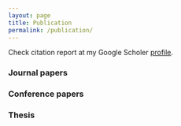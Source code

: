 ```yaml
---
layout: page
title: Publication
permalink: /publication/
---
```


Check citation report at my Google Scholer [profile](https://scholar.google.com/citations?user=X5-zCpEAAAAJ&hl=en).


### Journal papers

### Conference papers

### Thesis
